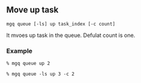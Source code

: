 ## Move up task

```
mgq queue [-ls] up task_index [-c count]
```

It mvoes up task in the queue.
Defulat count is one.

### Example
```
% mgq queue up 2
```

```
% mgq queue -ls up 3 -c 2
```

